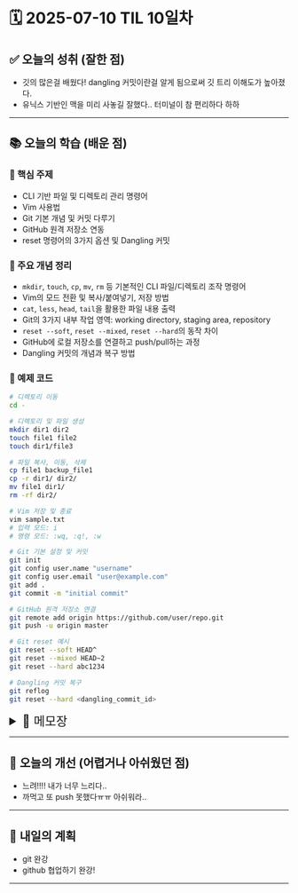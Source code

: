 # 🗓️ 2025-07-10 TIL 10일차

## ✅ 오늘의 성취 (잘한 점)

- 깃의 많은걸 배웠다! dangling 커밋이란걸 알게 됨으로써 깃 트리 이해도가 높아졌다.
- 유닉스 기반인 맥을 미리 사놓길 잘했다.. 터미널이 참 편리하다 하하

---

## 📚 오늘의 학습 (배운 점)

### 🔹 핵심 주제

- CLI 기반 파일 및 디렉토리 관리 명령어
- Vim 사용법
- Git 기본 개념 및 커밋 다루기
- GitHub 원격 저장소 연동
- reset 명령어의 3가지 옵션 및 Dangling 커밋

### 🔹 주요 개념 정리

- `mkdir`, `touch`, `cp`, `mv`, `rm` 등 기본적인 CLI 파일/디렉토리 조작 명령어
- Vim의 모드 전환 및 복사/붙여넣기, 저장 방법
- `cat`, `less`, `head`, `tail`을 활용한 파일 내용 출력
- Git의 3가지 내부 작업 영역: working directory, staging area, repository
- `reset --soft`, `reset --mixed`, `reset --hard`의 동작 차이
- GitHub에 로컬 저장소를 연결하고 push/pull하는 과정
- Dangling 커밋의 개념과 복구 방법

### 🔹 예제 코드

```bash
# 디렉토리 이동
cd -

# 디렉토리 및 파일 생성
mkdir dir1 dir2
touch file1 file2
touch dir1/file3

# 파일 복사, 이동, 삭제
cp file1 backup_file1
cp -r dir1/ dir2/
mv file1 dir1/
rm -rf dir2/

# Vim 저장 및 종료
vim sample.txt
# 입력 모드: i
# 명령 모드: :wq, :q!, :w

# Git 기본 설정 및 커밋
git init
git config user.name "username"
git config user.email "user@example.com"
git add .
git commit -m "initial commit"

# GitHub 원격 저장소 연결
git remote add origin https://github.com/user/repo.git
git push -u origin master

# Git reset 예시
git reset --soft HEAD^
git reset --mixed HEAD~2
git reset --hard abc1234

# Dangling 커밋 복구
git reflog
git reset --hard <dangling_commit_id>
```

<details>
<summary style="font-size: 22px;">📓 메모장</summary>

### 디렉토리와 파일

- `cd -` : 이전 디렉토리로 이동

---

## 디렉토리 만들기

- `mkdir 디렉토리명 디렉토리명 ... [경로]`
- `touch [하위디렉토리명/]파일명` : 파일의 마지막 접근시간/수정시간을 업데이트하는 명령어 (존재하지 않으면 파일을 생성함)

---

## CLI 텍스트 에디터

**Vim**

- `vim [파일명]`으로 진입 시 처음은 입력모드가 아님
- 네 가지 입력 모드 존재:

  - 일반: 커서 이동, 텍스트 붙여넣기, 작업 취소 (ESC)
  - 입력: 텍스트 입력 (`i`)
  - 비주얼: 텍스트 블록 지정, 복사 (`v`, `V`)
  - 명령: 저장 및 종료 (`:`)

---

## 복사, 잘라내기, 붙여넣기

- 커서를 원하는 라인으로 옮긴 후
- 비주얼 모드 진입 (`v` 또는 `V`)
- `y`: 복사 / `d`: 잘라내기
- `yy`, `dd`: 한 줄 복사/삭제
- `p`: 붙여넣기

---

## 저장 및 종료

- 명령모드 전환 후:

  - `:w` : 저장
  - `:q` : 종료
  - `:wq` : 저장 후 종료
  - `:q!` : 저장하지 않고 종료

---

## 파일 불러오기

- `cat 파일명` : 파일 간단히 보기
- `less 파일명` : 페이지 단위로 보기 (`f`, `b`, `G`, `g`)
- `head -n 5 파일명` : 처음 5줄
- `tail -n 5 파일명` : 마지막 5줄

---

## 파일/디렉토리 이동 및 이름 변경

- `mv 대상파일명 이동할파일명`
- 디렉토리가 없으면 이름 변경, 존재 시 내부로 이동됨
- 예: `mv A/B .` → B를 현재 위치로 이동
- 덮어쓰기 방지를 위해 `-i` 옵션 사용 가능

---

## 파일/디렉토리 복사

- `cp 복사할파일 대상위치`
- 디렉토리는 `-r` 옵션 필수
- `-i` : 덮어쓰기 확인

---

## 파일/디렉토리 삭제

- `rm 파일명` : 기본적으로 파일만 삭제
- 디렉토리 삭제는 `-r` 필수
- `-i`: 확인 / `-f`: 강제 삭제

**질문: -r 옵션이 필요한 이유?**

- `rm`, `cp`는 기본적으로 파일만 대상
- 디렉토리를 다룰 때는 `-r` 필요

**질문: `디렉토리명` vs `디렉토리명/`**

- `디렉토리명` : 디렉토리 자체
- `디렉토리명/` : 내부 내용만

---

## 외부 프로그램 설치

```bash
sudo apt update
sudo apt install 프로그램명

brew install 프로그램명
brew uninstall 프로그램명
rm -rf /설정파일경로
```

---

## 커맨드라인 팁

**WSL**: 리눅스 환경을 윈도우에서 손쉽게 사용 가능하며, 윈도우 파일 접근이 용이함

---

## Windows PowerShell

- 관리자 실행 → `Update-Help`로 도움말 업데이트
- `ls`는 `Get-ChildItem`의 별칭
- `man -Full ls` : 상세 정보
- `cat`, `mv`, `cp`, `rm`은 대부분 동일하나:

  - 덮어쓰기 필요 시 `-Force`
  - 폴더는 `-Recurse`

---

# Git

**기초**

- 버전 관리 + 협업 도구
- GitHub는 Git 저장소를 업로드하고 관리하는 플랫폼

**Git vs GitHub**

| Git                 | GitHub                  |
| ------------------- | ----------------------- |
| 로컬 버전 관리 도구 | 원격 저장소 제공 플랫폼 |

---

## Git 설정 및 초기화

```bash
git init
git config user.name "이름"
git config user.email "이메일"
```

---

## 커밋

- `.git` : 레포지토리 정보 저장
- `git add`로 staging 후 `git commit`
- 커밋 전 체크: 이메일/이름, 메시지, 파일 지정
- Git 내부 구조: working dir → staging → repository

**파일 상태**

| 상태      | 설명                                     |
| --------- | ---------------------------------------- |
| untracked | git 관리 대상 아님                       |
| tracked   | 추적 중 (staged / modified / unmodified) |

- `git reset 파일명` : staging에서 제외
- `git add .` : 전체 추가

---

## GitHub 시작

**토큰 발급 경로**

1. Profile > Settings > Developer Settings > Personal Access Token
2. Scopes에서 `repo` 체크
3. Generate

**원격 저장소 연결**

```bash
git remote add origin <url>
git push -u origin master
```

- push 권한은 Collaborator만 가능
- `git pull` : 원격 → 로컬
- `git clone <url>` : 복제

---

## README.md 꾸미기

- 마크다운 활용
- 링크: `[이름](url)`

---

## 커밋 다루기

- `git log` : 커밋 목록
- `git show` : 커밋 상세
- `git commit --amend` : 커밋 수정
- `git config alias.짭 '찐'` : alias 생성

**git diff vs git show**

| 명령어   | 설명                        |
| -------- | --------------------------- |
| git diff | 워킹 디렉토리 변경사항 비교 |
| git show | 커밋 정보 출력              |

---

## git reset

- HEAD 위치 변경: `HEAD^`, `HEAD~2`

**옵션별 동작**

| 옵션    | 설명         |
| ------- | ------------ |
| --soft  | staging 유지 |
| --mixed | staging 리셋 |
| --hard  | 전체 리셋    |

**Dangling 커밋**

- 참조 잃은 커밋
- `git reflog`, `git reset`, `git cherry-pick`, `git merge`로 복원 가능

**Q\&A**

- soft reset 후 다른 커밋 추가 → 이전 커밋은 dangling
- reset → 다른 커밋 → 이전 커밋 reset → 중간 커밋 dangling
- cherry-pick으로 필요한 커밋만 복원 가능

---

## 태깅

```bash
git tag <태그명> <커밋ID>
git tag # 전체 태그 출력
```

</details>

---

## 🧠 오늘의 개선 (어렵거나 아쉬웠던 점)

- 느려!!!! 내가 너무 느리다..
- 까먹고 또 push 못했다ㅠㅠ 아쉬워라..

---

## 🚀 내일의 계획

- git 완강
- github 협업하기 완강!

---
